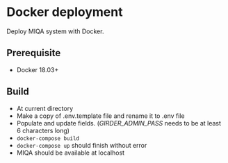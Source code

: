 # Docker deployment

Deploy MIQA system with Docker.

## Prerequisite
* Docker 18.03+

## Build
* At current directory
* Make a copy of .env.template file and rename it to .env file
* Populate and update fields. (*GIRDER_ADMIN_PASS* needs to be at least 6 characters long)
* `docker-compose build`
* `docker-compose up` should finish without error
* MIQA should be available at localhost
